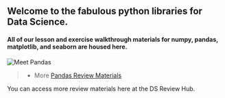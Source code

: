 ## Welcome to the fabulous python libraries for Data Science. 

#### All of our lesson and exercise walkthrough materials for numpy, pandas, matplotlib, and seaborn are housed here.

![Meet Pandas](https://i.pinimg.com/564x/4e/c2/cf/4ec2cf0da3a080191ebfb5e21f928f20.jpg)

> - More [Pandas Review Materials](https://ds-review-hub.github.io/python_reviews)

You can access more review materials here at the DS Review Hub.
